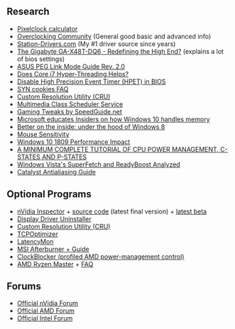 ## Research
* [Pixelclock calculator](https://www.monitortests.com/pixelclock.php)
* [Overclocking Community](http://www.overclock.net/) (General good basic and advanced info)
* [Station-Drivers.com](http://www.station-drivers.com/) (My #1 driver source since years)
* [The Gigabyte GA-X48T-DQ6 - Redefining the High End?](http://www.anandtech.com/show/2410/13) (explains a lot of bios settings)
* [ASUS PEG Link Mode Guide Rev. 2.0](http://www.techarp.com/showarticle.aspx?artno=248&pgno=0)
* [Does Core i7 Hyper-Threading Helps?](http://vr-zone.com/articles/does-core-i7-hyper-threading-helps-/6160.html?doc=6160)
* [Disable High Precision Event Timer (HPET) in BIOS](http://forums.guru3d.com/showpost.php?p=3770113&postcount=2)
* [SYN cookies FAQ](http://cr.yp.to/syncookies.html)
* [Custom Resolution Utility (CRU)](http://www.monitortests.com/forum/Thread-Custom-Resolution-Utility-CRU)
* [Multimedia Class Scheduler Service](https://msdn.microsoft.com/en-us/library/windows/desktop/ms684247(v=vs.85).aspx)
* [Gaming Tweaks by SpeedGuide.net](http://www.speedguide.net/articles/gaming-tweaks-5812)
* [Microsoft educates Insiders on how Windows 10 handles memory](https://www.onmsft.com/news/microsoft-educates-insiders-windows-10-handles-memory)
* [Better on the inside: under the hood of Windows 8](https://arstechnica.com/information-technology/2012/10/better-on-the-inside-under-the-hood-of-windows-8/2/)
* [Mouse Sensitivity](https://www.mouse-sensitivity.com)
* [Windows 10 1809 Performance Impact](https://www.ict-r.com/windows-10-1809-performance-impact/)
* [A MINIMUM COMPLETE TUTORIAL OF CPU POWER MANAGEMENT, C-STATES AND P-STATES](https://metebalci.com/blog/a-minimum-complete-tutorial-of-cpu-power-management-c-states-and-p-states/)
* [Windows Vista's SuperFetch and ReadyBoost Analyzed](https://www.tomshardware.com/reviews/windows-vista-superfetch-and-readyboostanalyzed,1532-2.html)
* [Catalyst Antialiasing Guide](http://www.beyond3d.com/content/articles/37/1)

## Optional Programs
* [nVidia Inspector](http://download.orbmu2k.de/files/nvidiaInspector.zip) + [source code](https://github.com/Orbmu2k/nvidiaProfileInspector) (latest final version) + [latest beta](https://ci.appveyor.com/project/Orbmu2k/nvidiaprofileinspector)
* [Display Driver Uninstaller](https://www.wagnardsoft.com/)
* [Custom Resolution Utility (CRU)](https://www.monitortests.com/forum/Thread-Custom-Resolution-Utility-CRU)
* [TCPOptimizer](http://www.speedguide.net/files/TCPOptimizer.exe)
* [LatencyMon](http://www.resplendence.com/latencymon)
* [MSI Afterburner + Guide](https://forums.guru3d.com/threads/overclocking-with-msi-afterburner-at-users-risk.327291/)
* [ClockBlocker (profiled AMD power-management control)](https://forums.guru3d.com/threads/clockblocker-profiled-amd-power-management-control.404465/)
* [AMD Ryzen Master](https://download.amd.com/Desktop/AMD-Ryzen-Master.exe) + [FAQ](https://www.amd.com/en/support/kb/faq/gpu-775)

## Forums
* [Official nVidia Forum](https://forums.geforce.com/)
* [Official AMD Forum](https://community.amd.com/community/support-forums/general-discussion)
* [Official Intel Forum](https://forums.intel.com/s/?language=en_US) 
